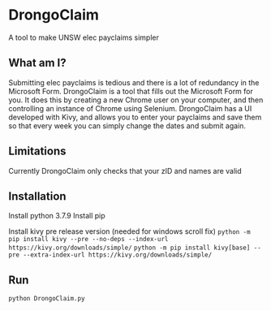# DrongoClaim
A tool to make UNSW elec payclaims simpler

## What am I?

Submitting elec payclaims is tedious and there is a lot of redundancy in the Microsoft Form. DrongoClaim is a tool that fills out the Microsoft Form for you. It does this by creating a new Chrome user on your computer, and then controlling an instance of Chrome using Selenium. DrongoClaim has a UI developed with Kivy, and allows you to enter your payclaims and save them so that every week you can simply change the dates and submit again.

## Limitations

Currently DrongoClaim only checks that your zID and names are valid

## Installation

Install python 3.7.9
Install pip

Install kivy pre release version (needed for windows scroll fix)
`python -m pip install kivy --pre --no-deps --index-url  https://kivy.org/downloads/simple/`
`python -m pip install kivy[base] --pre --extra-index-url https://kivy.org/downloads/simple/`

## Run

`python DrongoClaim.py`